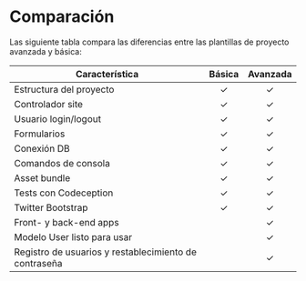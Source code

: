 Comparación
===========

Las siguiente tabla compara las diferencias entre las plantillas de proyecto avanzada y básica:


| Característica  |  Básica  |  Avanzada |
|---|:---:|:---:|
| Estructura del proyecto | ✓ | ✓ |
| Controlador site | ✓ | ✓ |
| Usuario login/logout | ✓ | ✓ |
| Formularios | ✓ | ✓ |
| Conexión DB | ✓ | ✓ |
| Comandos de consola | ✓ | ✓ |
| Asset bundle | ✓ | ✓ |
| Tests con Codeception | ✓ | ✓ |
| Twitter Bootstrap | ✓ | ✓ |
| Front- y back-end apps |    | ✓ |
| Modelo User listo para usar |    | ✓ |
| Registro de usuarios y restablecimiento de contraseña |     | ✓ |
